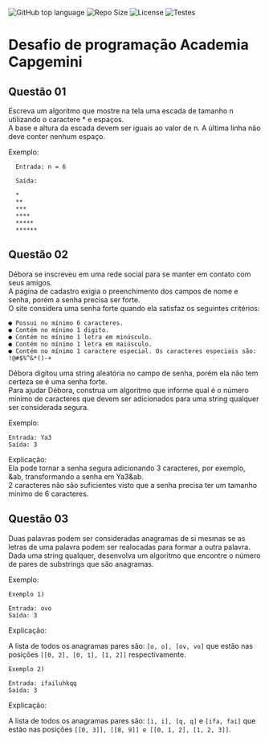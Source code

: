 ![GitHub top language](https://img.shields.io/github/languages/top/mathsmnz/academiaCapgemini) 
![Repo Size](https://img.shields.io/github/languages/code-size/mathsmnz/academiaCapgemini) 
![License](https://img.shields.io/github/license/mathsmnz/academiaCapgemini)
![Testes](https://github.com//mathsmnz/academiaCapgemini/actions/workflows/maven.yml/badge.svg)


# Desafio de programação Academia Capgemini

## Questão 01

Escreva um algoritmo que mostre na tela uma escada de tamanho n utilizando o caractere * e espaços. <br>A base e altura da escada devem ser iguais ao valor de n. A última linha não deve conter nenhum espaço. <br>

Exemplo:<br>
```
  Entrada: n = 6
  
  Saída:
  
  *
  **
  ***
  ****
  *****
  ******
```

## Questão 02

Débora se inscreveu em uma rede social para se manter em contato com seus amigos. <br> 
A página de cadastro exigia o preenchimento dos campos de nome e senha, porém a senha precisa ser forte. <br> 
O site considera uma senha forte quando ela satisfaz os seguintes critérios:<br>
```
● Possui no mínimo 6 caracteres.
● Contém no mínimo 1 digito.
● Contém no mínimo 1 letra em minúsculo.
● Contém no mínimo 1 letra em maiúsculo.
● Contém no mínimo 1 caractere especial. Os caracteres especiais são: !@#$%^&*()-+
```
Débora digitou uma string aleatória no campo de senha, porém ela não tem certeza se é uma senha forte. <br> 
Para ajudar Débora, construa um algoritmo que informe qual é o número mínimo de caracteres que devem ser adicionados para uma string qualquer ser considerada segura.<br>

Exemplo:<br>
```
Entrada: Ya3
Saída: 3
```
Explicação:<br>
Ela pode tornar a senha segura adicionando 3 caracteres, por exemplo, &ab, transformando a senha em Ya3&ab. <br>
2 caracteres não são suficientes visto que a senha precisa ter um tamanho mínimo de 6 caracteres.

## Questão 03

Duas palavras podem ser consideradas anagramas de si mesmas se as letras de uma palavra podem ser realocadas para formar a outra palavra. <br>
Dada uma string qualquer, desenvolva um algoritmo que encontre o número de pares de substrings que são anagramas.<br>

Exemplo:<br>
```
Exemplo 1)

Entrada: ovo
Saída: 3
```
Explicação:<br>

A lista de todos os anagramas pares são: `[o, o], [ov, vo]` que estão nas posições `[[0, 2], [0, 1], [1, 2]]` respectivamente.<br>
```
Exemplo 2)

Entrada: ifailuhkqq
Saída: 3
```

Explicação:<br>

A lista de todos os anagramas pares são: `[i, i], [q, q]` e `[ifa, fai]` que estão nas posições `[[0, 3]], [[8, 9]] e [[0, 1, 2], [1, 2, 3]]`.

